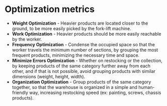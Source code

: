 # Optimization metrics

- **Weight Optimization** - Heavier products are located closer to the ground, to be more easily picked by the fork-lift machine.
- **Work Optimization** - Heavier products should be more easily reachable by the worker.
- **Frequency Optimization** - Condense the occupied space so that the worker travels the minimum number of sections, by grouping the most frequent products, minimizing the necessary time and space.
- **Minimize Errors Optimization** - Whether on restocking or the collection, by keeping products of the same category further away from each other, and if that is not possible, avoid grouping products with similar dimensions (weight, height, width).
- **Organization Optimization** - Group products of the same category together, so that the warehouse is organized in a simple and human-friendly way, increasing restocking speed (ex: painting, screws, chassis products).